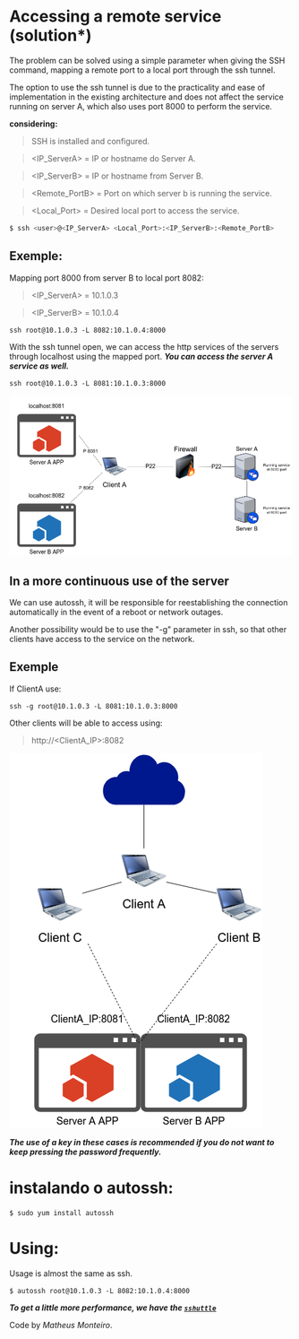 # Accessing a remote service (solution*)

The problem can be solved using a simple parameter when giving the SSH command, 
mapping a remote port to a local port through the ssh tunnel.

The option to use the ssh tunnel is due to the practicality and ease of implementation in the existing architecture and does not affect the service running on server A, which also uses port 8000 to perform the service.

**considering:**
> SSH is installed and configured.

> <IP_ServerA> = IP or hostname do Server A.

> <IP_ServerB> = IP or hostname from Server B.

> <Remote_PortB> = Port on which server b is running the service.

> <Local_Port> = Desired local port to access the service.

```bash
$ ssh <user>@<IP_ServerA> <Local_Port>:<IP_ServerB>:<Remote_PortB>
```
## Exemple:
Mapping port 8000 from server B to local port 8082:
> <IP_ServerA> = 10.1.0.3

> <IP_ServerB> = 10.1.0.4
```shell
ssh root@10.1.0.3 -L 8082:10.1.0.4:8000
```
With the ssh tunnel open, we can access the http services of the servers through localhost using the mapped port.
***You can access the server A service as well.***
```shell
ssh root@10.1.0.3 -L 8081:10.1.0.3:8000
```
 
![alt text](https://github.com/MTMonteiro/challenge-remote-access/blob/master/solution/Remote-access.png)

## In a more continuous use of the server
We can use autossh, it will be responsible for reestablishing the connection automatically in the event of a reboot or network outages.

Another possibility would be to use the "-g" parameter in ssh, so that other clients have access to the service on the network.

## Exemple

If ClientA use:
```shell
ssh -g root@10.1.0.3 -L 8081:10.1.0.3:8000
```
Other clients will be able to access using:
> http://<ClientA_IP>:8082

![alt text](https://github.com/MTMonteiro/challenge-remote-access/blob/master/solution/Clients.png)


***The use of a key in these cases is recommended if you do not want to keep pressing the password frequently.***

# instalando o autossh:
```shell
$ sudo yum install autossh
```

# Using:
Usage is almost the same as ssh.
```shell
$ autossh root@10.1.0.3 -L 8082:10.1.0.4:8000
```
***To get a little more performance, we have the <a href="https://github.com/sshuttle/sshuttle.git" target="_blank">`sshuttle`</a>***

Code by _Matheus Monteiro_.
